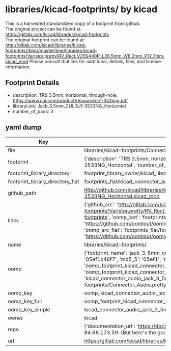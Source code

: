 # libraries/kicad-footprints/ by kicad  
This is a harvested standardized copy of a footprint from github.  
The original project can be found at:  
https://gitlab.com/kicad/libraries/kicad-footprints  
The original footprint can be found at:
http://gitlab.com/kicad/libraries/kicad-footprints//blob/master/tmp/libraries/kicad-footprints/Varistor.pretty/RV_Rect_V25S440P_L26.5mm_W8.2mm_P12.7mm.kicad_mod
Please consult that link for additional, details, files, and license information.  
## Footprint Details
* description: TRS 3.5mm, horizontal, through-hole, https://www.cui.com/product/resource/sj1-353xng.pdf  
* libraryLink: Jack_3.5mm_CUI_SJ1-3533NG_Horizontal  
* number_of_pads: 3  
## yaml dump  
| Key | Value |  
| --- | --- |  
| file | libraries/kicad-footprints/Connector_Audio.pretty/Jack_3.5mm_CUI_SJ1-3533NG_Horizontal.kicad_mod |  
| footprint | {'description': 'TRS 3.5mm, horizontal, through-hole, https://www.cui.com/product/resource/sj1-353xng.pdf', 'libraryLink': 'Jack_3.5mm_CUI_SJ1-3533NG_Horizontal', 'number_of_pads': 3} |  
| footprint_library_directory | footprint_library_owner/kicad_libraries/kicad-footprints/ |  
| footprint_library_directory_flat | footprints_flat/kicad_connector_audio_jack_3_5mm_cui_sj1_3533ng_horizontal/working |  
| github_path | http://github.com/kicad/libraries/kicad-footprints//blob/master/tmp/libraries/kicad-footprints/Connector_Audio.pretty/Jack_3.5mm_CUI_SJ1-3533NG_Horizontal.kicad_mod |  
| links | {'github_src': 'http://gitlab.com/kicad/libraries/kicad-footprints//blob/master/tmp/libraries/kicad-footprints/Varistor.pretty/RV_Rect_V25S440P_L26.5mm_W8.2mm_P12.7mm.kicad_mod', 'github_src_repo': 'https://gitlab.com/kicad/libraries/kicad-footprints', 'oomp_bot': 'footprints/kicad_connector_audio_jack_3_5mm_cui_sj1_3533ng_horizontal/working', 'oomp_bot_github': 'https://github.com/oomlout/oomlout_oomp_footprint_bot/tree/main/footprints/kicad_connector_audio_jack_3_5mm_cui_sj1_3533ng_horizontal/working', 'oomp_src_flat': 'footprints_flat/footprints_flat/kicad_connector_audio_jack_3_5mm_cui_sj1_3533ng_horizontal/working', 'oomp_src_flat_github': 'https://github.com/oomlout/oomlout_oomp_footprint_src/tree/main/footprints_flat/kicad_connector_audio_jack_3_5mm_cui_sj1_3533ng_horizontal/working'} |  
| name | libraries/kicad-footprints/ |  
| oomp | {'footprint_name': 'jack_3_5mm_cui_sj1_3533ng_horizontal', 'library_name': 'connector_audio', 'md5': '05ef1c46f77a4b9c433a1e2b9632de3a', 'md5_10': '05ef1c46f7', 'md5_5': '05ef1', 'md5_6': '05ef1c', 'oomp_key': 'oomp_kicad_connector_audio_jack_3_5mm_cui_sj1_3533ng_horizontal', 'oomp_key_extra': 'oomp_footprint_kicad_connector_audio_jack_3_5mm_cui_sj1_3533ng_horizontal', 'oomp_key_full': 'oomp_footprint_kicad_connector_audio_jack_3_5mm_cui_sj1_3533ng_horizontal_05ef1c', 'oomp_key_simple': 'kicad_connector_audio_jack_3_5mm_cui_sj1_3533ng_horizontal', 'original_filename': 'libraries/kicad-footprints/Connector_Audio.pretty/Jack_3.5mm_CUI_SJ1-3533NG_Horizontal.kicad_mod', 'owner_name': 'kicad'} |  
| oomp_key | oomp_kicad_connector_audio_jack_3_5mm_cui_sj1_3533ng_horizontal |  
| oomp_key_full | oomp_footprint_kicad_connector_audio_jack_3_5mm_cui_sj1_3533ng_horizontal |  
| oomp_key_simple | kicad_connector_audio_jack_3_5mm_cui_sj1_3533ng_horizontal |  
| owner | kicad |  
| repo | {'documentation_url': 'https://docs.github.com/rest/overview/resources-in-the-rest-api#rate-limiting', 'message': "API rate limit exceeded for 84.66.173.59. (But here's the good news: Authenticated requests get a higher rate limit. Check out the documentation for more details.)"} |  
| url | https://gitlab.com/kicad/libraries/kicad-footprints |  

